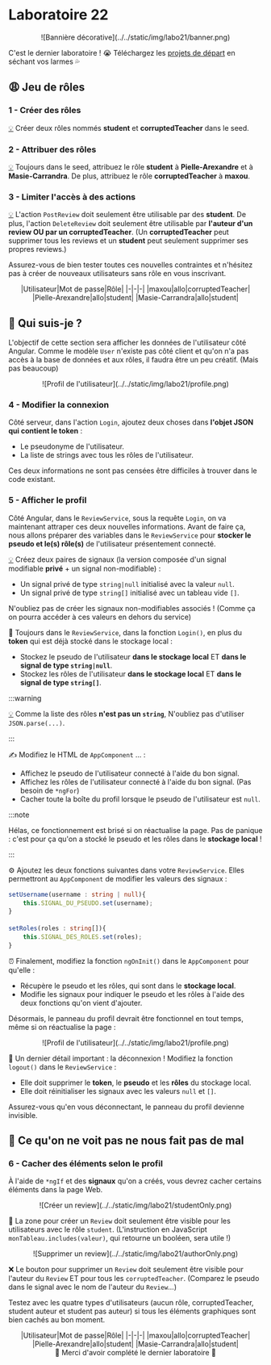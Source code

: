 # Laboratoire 22

<center>![Bannière décorative](../../static/img/labo21/banner.png)</center>

C'est le dernier laboratoire ! 😭 Téléchargez les [projets de départ](../../static/files/labo21.zip) en séchant vos larmes 💦

## 😩 Jeu de rôles

### 1 - Créer des rôles

[💡](/cours/rencontre11.1#-créer-un-rôle) Créer deux rôles nommés **student** et **corruptedTeacher** dans le seed.

### 2 - Attribuer des rôles

[💡](/cours/rencontre11.1#-créer-un-rôle) Toujours dans le seed, attribuez le rôle **student** à **Pielle-Arexandre** et à **Masie-Carrandra**.
De plus, attribuez le rôle **corruptedTeacher** à **maxou**.

### 3 - Limiter l'accès à des actions

[💡](/cours/rencontre11.1#-limiter-laccès-aux-actions) L'action `PostReview` doit seulement être utilisable par des **student**. De plus, l'action `DeleteReview` doit seulement être utilisable par **l'auteur d'un review OU par un corruptedTeacher**. (Un **corruptedTeacher** peut supprimer tous les reviews et un **student** peut seulement supprimer ses propres reviews.)

Assurez-vous de bien tester toutes ces nouvelles contraintes et n'hésitez pas à créer de nouveaux utilisateurs sans rôle en vous inscrivant.

<center>
|Utilisateur|Mot de passe|Rôle|
|-|-|-|
|maxou|allo|corruptedTeacher|
|Pielle-Arexandre|allo|student|
|Masie-Carrandra|allo|student|
</center>

## 📜 Qui suis-je ?

L'objectif de cette section sera afficher les données de l'utilisateur côté Angular. Comme le modèle `User` n'existe pas côté client et qu'on n'a pas accès à la base de données et aux rôles, il faudra être un peu créatif. (Mais pas beaucoup)

<center>![Profil de l'utilisateur](../../static/img/labo21/profile.png)</center>

### 4 - Modifier la connexion

Côté serveur, dans l'action `Login`, ajoutez deux choses dans **l'objet JSON qui contient le token** :

* Le pseudonyme de l'utilisateur.
* La liste de strings avec tous les rôles de l'utilisateur.

Ces deux informations ne sont pas censées être difficiles à trouver dans le code existant.

### 5 - Afficher le profil

Côté Angular, dans le `ReviewService`, sous la requête `Login`, on va maintenant attraper ces deux nouvelles informations. Avant de faire ça, nous allons préparer des variables dans le `ReviewService` pour **stocker le pseudo et le(s) rôle(s)** de l'utilisateur présentement connecté.

[💡](/cours/rencontre11.1#-signal-pour-plusieurs-composants) Créez deux paires de signaux (la version composée d'un signal modifiable **privé** + un signal non-modifiable) :

* Un signal privé de type `string|null` initialisé avec la valeur `null`.
* Un signal privé de type `string[]` initialisé avec un tableau vide `[]`.

N'oubliez pas de créer les signaux non-modifiables associés ! (Comme ça on pourra accéder à ces valeurs en dehors du service)

💾 Toujours dans le `ReviewService`, dans la fonction `Login()`, en plus du **token** qui est déjà stocké dans le stockage local :

* Stockez le pseudo de l'utilisateur **dans le stockage local** ET **dans le signal de type `string|null`**.
* Stockez les rôles de l'utilisateur **dans le stockage local** ET **dans le signal de type `string[]`**.

:::warning

[💡](/cours/rencontre4.1#-sauvegarder-une-donnée-dun-autre-type-que-string) Comme la liste des rôles **n'est pas un `string`**, N'oubliez pas d'utiliser `JSON.parse(...)`.

:::

✍ Modifiez le HTML de `AppComponent` ... :

* Affichez le pseudo de l'utilisateur connecté à l'aide du bon signal.
* Affichez les rôles de l'utilisateur connecté à l'aide du bon signal. (Pas besoin de `*ngFor`)
* Cacher toute la boîte du profil lorsque le pseudo de l'utilisateur est `null`.

:::note

Hélas, ce fonctionnement est brisé si on réactualise la page. Pas de panique : c'est pour ça qu'on a stocké le pseudo et les rôles dans le **stockage local** !

:::

⚙ Ajoutez les deux fonctions suivantes dans votre `ReviewService`. Elles permettront au `AppComponent` de modifier les valeurs des signaux :

```ts showLineNumbers
setUsername(username : string | null){
    this.SIGNAL_DU_PSEUDO.set(username);
}

setRoles(roles : string[]){
    this.SIGNAL_DES_ROLES.set(roles);
}
```

⏰ Finalement, modifiez la fonction `ngOnInit()` dans le `AppComponent` pour qu'elle :

* Récupère le pseudo et les rôles, qui sont dans le **stockage local**.
* Modifie les signaux pour indiquer le pseudo et les rôles à l'aide des deux fonctions qu'on vient d'ajouter.

Désormais, le panneau du profil devrait être fonctionnel en tout temps, même si on réactualise la page : 

<center>![Profil de l'utilisateur](../../static/img/labo21/profile.png)</center>

🔌 Un dernier détail important : la déconnexion ! Modifiez la fonction `logout()` dans le `ReviewService` :

* Elle doit supprimer le **token**, le **pseudo** et les **rôles** du stockage local.
* Elle doit réinitialiser les signaux avec les valeurs `null` et `[]`.

Assurez-vous qu'en vous déconnectant, le panneau du profil devienne invisible.

## 👀 Ce qu'on ne voit pas ne nous fait pas de mal

### 6 - Cacher des éléments selon le profil

À l'aide de `*ngIf` et des **signaux** qu'on a créés, vous devrez cacher certains éléments dans la page Web.

<center>![Créer un review](../../static/img/labo21/studentOnly.png)</center>

📝 La zone pour créer un `Review` doit seulement être visible pour les utilisateurs avec le rôle `student`. (L'instruction en JavaScript `monTableau.includes(valeur)`, qui retourne un booléen, sera utile !)

<center>![Supprimer un review](../../static/img/labo21/authorOnly.png)</center>

❌ Le bouton pour supprimer un `Review` doit seulement être visible pour l'auteur du `Review` ET pour tous les `corruptedTeacher`. (Comparez le pseudo dans le signal avec le nom de l'auteur du `Review`...)

Testez avec les quatre types d'utilisateurs (aucun rôle, corruptedTeacher, student auteur et student pas auteur) si tous les éléments graphiques sont bien cachés au bon moment.

<center>
|Utilisateur|Mot de passe|Rôle|
|-|-|-|
|maxou|allo|corruptedTeacher|
|Pielle-Arexandre|allo|student|
|Masie-Carrandra|allo|student|
</center>

<center>👄 Merci d'avoir complété le dernier laboratoire 👄</center>